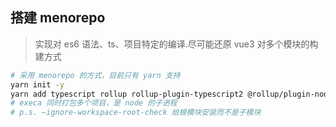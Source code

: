## 搭建 menorepo

> 实现对 es6 语法、ts、项目特定的编译.尽可能还原 vue3 对多个模块的构建方式

```bash
# 采用 menorepo 的方式，目前只有 yarn 支持
yarn init -y
yarn add typescript rollup rollup-plugin-typescript2 @rollup/plugin-node-resolve @rollup/plugin-json execa -D
# execa 同时打包多个项目，是 node 的子进程
# p.s. —ignore-workspace-root-check 给根模块安装而不是子模块
```
